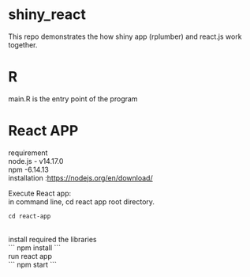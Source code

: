 # shiny_react
This repo demonstrates the how shiny app (rplumber) and react.js work together. 

# R
main.R is the entry point of the program 


# React APP
requirement<br />
	node.js  - v14.17.0<br />
	npm -6.14.13<br />
installation :https://nodejs.org/en/download/ <br />


Execute React app:
<br />
in command line, cd react app root directory. 
<br />
```
cd react-app
```
<br />
install required the libraries 
<br />
```
npm install
```
<br />
run react app
<br />
```
npm start
```
<br />	
